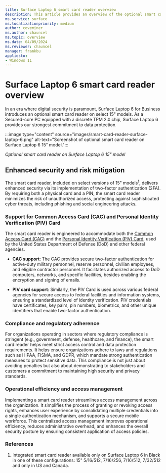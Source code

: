 ```yaml
---
title: Surface Laptop 6 smart card reader overview
description: This article provides an overview of the optional smart card reader built into select models of Surface Laptop 6. 
ms.service: surface
ms.localizationpriority: medium
author: coveminer
ms.author: chauncel
ms.topic: overview
ms.date: 04/09/2024
ms.reviewer: chauncel
manager: frankbu
appliesto:
- Windows 11
---
```


# Surface Laptop 6 smart card reader overview

In an era where digital security is paramount, Surface Laptop 6 for Business introduces an optional smart card reader on select 15" models. As a Secured-core PC equipped with a discrete TPM 2.0 chip, Surface Laptop 6 provides our strongest commitment to data protection.

:::image type="content" source="images/smart-card-reader-surface-laptop-6.png" alt-text="Screenshot of optional smart card reader on Surface Laptop 6 15” model.":::

*Optional smart card reader on Surface Laptop 6 15" model*

## Enhanced security and risk mitigation

The smart card reader, included on select versions of 15" models<sup>1</sup>, delivers enhanced security via its implementation of two-factor authentication (2FA). By requiring both a physical card and a PIN, the smart card reader minimizes the risk of unauthorized access, protecting against sophisticated cyber threats, including phishing and social engineering attacks.

### Support for Common Access Card (CAC) and Personal Identity Verification (PIV) Card

The smart card reader is engineered to accommodate both the [Common Access Card (CAC)](https://www.cac.mil/common-access-card/) and the [Personal Identity Verification (PIV) Card](https://www.idmanagement.gov/university/piv/), used by the United States Department of Defense (DoD) and other federal agencies.

- **CAC support**: The CAC provides secure two-factor authentication for active-duty military personnel, reserve personnel, civilian employees, and eligible contractor personnel. It facilitates authorized access to DoD computers, networks, and specific facilities, besides enabling the encryption and signing of emails.

- **PIV card support**: Similarly, the PIV Card is used across various federal agencies for secure access to federal facilities and information systems, ensuring a standardized level of identity verification. PIV credentials have certificates, key pairs, pin numbers, biometrics, and other unique identifiers that enable two-factor authentication.

### Compliance and regulatory adherence

For organizations operating in sectors where regulatory compliance is stringent (e.g., government, defense, healthcare, and finance), the smart card reader helps meet strict access control and data protection requirements. It helps ensure organizations adhere to laws and regulations such as HIPAA, FISMA, and GDPR, which mandate strong authentication measures to protect sensitive data. This compliance is not just about avoiding penalties but also about demonstrating to stakeholders and customers a commitment to maintaining high security and privacy standards.

### Operational efficiency and access management

Implementing a smart card reader streamlines access management across the organization. It simplifies the process of granting or revoking access rights, enhances user experience by consolidating multiple credentials into a single authentication mechanism, and supports a secure mobile workforce. This centralized access management improves operational efficiency, reduces administrative overhead, and enhances the overall security posture by ensuring consistent application of access policies.
 
### References

1. Integrated smart card reader available only on Surface Laptop 6 in Black in one of these configurations: 15" 5/16/512, 7/16/256, 7/16/512, 7/32/512 and only in US and Canada.
